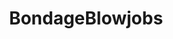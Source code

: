 ---
title: BondageBlowjobs
crosslinks:
- livven
- SpankSafe
- tipofmypenis
- Dominated
- SyrenDeMer
- shelikesitrough
---